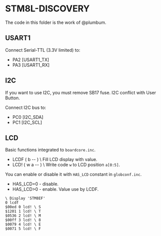 # STM8L-DISCOVERY

The code in this folder is the work of @plumbum.

## USART1

Connect Serial-TTL (3.3V limited) to:

* PA2 [USART1_TX]
* PA3 [USART1_RX]

## I2C

If you want to use I2C, you must remove SB17 fuse. I2C conflict with User Button.

Connect I2C bus to:

* PC0 [I2C_SDA]
* PC1 [I2C_SCL]

## LCD

Basic functions integrated to `boardcore.inc`.

* LCDF ( b -- ) \ Fill LCD display with value.
* LCD! ( w a -- ) \ Write code `w` to LCD position `a[0:5]`.

You can enable or disable it with `HAS_LCD` constant in `globconf.inc`.

* HAS_LCD=0 - disable.
* HAS_LCD>0 - enable. Value use by LCDF.

```
\ Display 'STM8EF'
0 lcdf
$00ed 0 lcd! \ S
$1201 1 lcd! \ T
$0536 2 lcd! \ M
$00ff 3 lcd! \ 8
$0079 4 lcd! \ E
$0071 5 lcd! \ F
```

